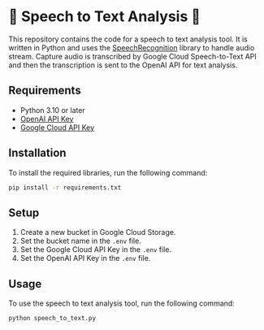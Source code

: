 # 🎤 Speech to Text Analysis 🎤

This repository contains the code for a speech to text analysis tool. It is written in Python and uses the [SpeechRecognition](https://pypi.org/project/SpeechRecognition/) library to handle audio stream. Capture audio is transcribed by Google Cloud Speech-to-Text API and then the transcription is sent to the OpenAI API for text analysis.

## Requirements

- Python 3.10 or later
- [OpenAI API Key](https://platform.openai.com/account/api-keys)
- [Google Cloud API Key](https://console.cloud.google.com/apis/credentials)

## Installation

To install the required libraries, run the following command:

```bash
pip install -r requirements.txt
```

## Setup
1. Create a new bucket in Google Cloud Storage.
2. Set the bucket name in the `.env` file.
3. Set the Google Cloud API Key in the `.env` file.
4. Set the OpenAI API Key in the `.env` file.

## Usage

To use the speech to text analysis tool, run the following command:

```bash
python speech_to_text.py
```